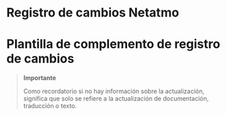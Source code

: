 # Registro de cambios Netatmo

# Plantilla de complemento de registro de cambios

>**Importante**
>
>Como recordatorio si no hay información sobre la actualización, significa que solo se refiere a la actualización de documentación, traducción o texto.
